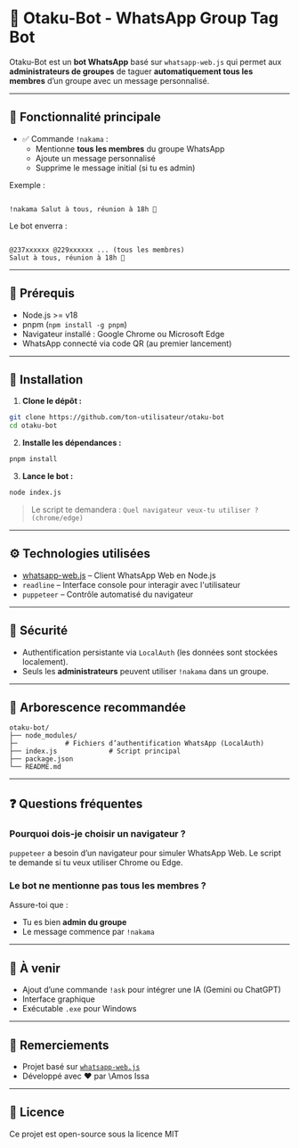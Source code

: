 # 🤖 Otaku-Bot - WhatsApp Group Tag Bot

Otaku-Bot est un **bot WhatsApp** basé sur `whatsapp-web.js` qui permet aux **administrateurs de groupes** de taguer **automatiquement tous les membres** d’un groupe avec un message personnalisé.

---

## 🚀 Fonctionnalité principale

- ✅ Commande `!nakama` :
  - Mentionne **tous les membres** du groupe WhatsApp
  - Ajoute un message personnalisé
  - Supprime le message initial (si tu es admin)

Exemple :

```

!nakama Salut à tous, réunion à 18h 📢

```

Le bot enverra :

```

@237xxxxxx @229xxxxxx ... (tous les membres)
Salut à tous, réunion à 18h 📢

````

---

## 🧰 Prérequis

- Node.js >= v18
- pnpm (`npm install -g pnpm`)
- Navigateur installé : Google Chrome ou Microsoft Edge
- WhatsApp connecté via code QR (au premier lancement)

---

## 🧪 Installation

1. **Clone le dépôt :**

```bash
git clone https://github.com/ton-utilisateur/otaku-bot
cd otaku-bot
````

2. **Installe les dépendances :**

```bash
pnpm install
```

3. **Lance le bot :**

```bash
node index.js
```

> Le script te demandera : `Quel navigateur veux-tu utiliser ? (chrome/edge)`

---

## ⚙️ Technologies utilisées

* [whatsapp-web.js](https://github.com/pedroslopez/whatsapp-web.js) – Client WhatsApp Web en Node.js
* `readline` – Interface console pour interagir avec l'utilisateur
* `puppeteer` – Contrôle automatisé du navigateur

---

## 🔐 Sécurité

* Authentification persistante via `LocalAuth` (les données sont stockées localement).
* Seuls les **administrateurs** peuvent utiliser `!nakama` dans un groupe.

---

## 📂 Arborescence recommandée

```
otaku-bot/
├── node_modules/
├─            # Fichiers d’authentification WhatsApp (LocalAuth)
├── index.js             # Script principal
├── package.json
└── README.md
```

---

## ❓ Questions fréquentes

### Pourquoi dois-je choisir un navigateur ?

`puppeteer` a besoin d’un navigateur pour simuler WhatsApp Web. Le script te demande si tu veux utiliser Chrome ou Edge.

### Le bot ne mentionne pas tous les membres ?

Assure-toi que :

* Tu es bien **admin du groupe**
* Le message commence par `!nakama`

---

## 🧪 À venir

* Ajout d’une commande `!ask` pour intégrer une IA (Gemini ou ChatGPT)
* Interface graphique
* Exécutable `.exe` pour Windows

---

## 🙌 Remerciements

* Projet basé sur [`whatsapp-web.js`](https://github.com/pedroslopez/whatsapp-web.js)
* Développé avec ❤️ par \Amos Issa

---

## 📝 Licence

Ce projet est open-source sous la licence MIT
